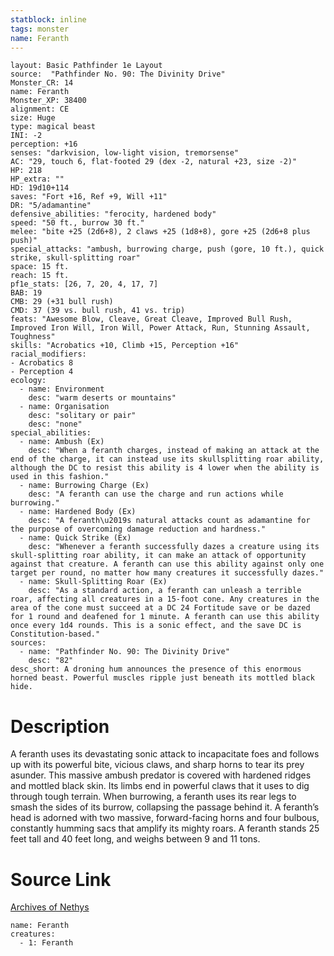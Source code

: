 ```yaml
---
statblock: inline
tags: monster
name: Feranth
---
```

```statblock
layout: Basic Pathfinder 1e Layout
source:  "Pathfinder No. 90: The Divinity Drive"
Monster_CR: 14
name: Feranth
Monster_XP: 38400
alignment: CE
size: Huge
type: magical beast
INI: -2
perception: +16
senses: "darkvision, low-light vision, tremorsense"
AC: "29, touch 6, flat-footed 29 (dex -2, natural +23, size -2)"
HP: 218
HP_extra: ""
HD: 19d10+114
saves: "Fort +16, Ref +9, Will +11"
DR: "5/adamantine"
defensive_abilities: "ferocity, hardened body"
speed: "50 ft., burrow 30 ft."
melee: "bite +25 (2d6+8), 2 claws +25 (1d8+8), gore +25 (2d6+8 plus push)"
special_attacks: "ambush, burrowing charge, push (gore, 10 ft.), quick strike, skull-splitting roar"
space: 15 ft.
reach: 15 ft.
pf1e_stats: [26, 7, 20, 4, 17, 7]
BAB: 19
CMB: 29 (+31 bull rush)
CMD: 37 (39 vs. bull rush, 41 vs. trip)
feats: "Awesome Blow, Cleave, Great Cleave, Improved Bull Rush, Improved Iron Will, Iron Will, Power Attack, Run, Stunning Assault, Toughness"
skills: "Acrobatics +10, Climb +15, Perception +16"
racial_modifiers:
- Acrobatics 8
- Perception 4
ecology:
  - name: Environment
    desc: "warm deserts or mountains"
  - name: Organisation
    desc: "solitary or pair"
    desc: "none"
special_abilities:
  - name: Ambush (Ex)
    desc: "When a feranth charges, instead of making an attack at the end of the charge, it can instead use its skullsplitting roar ability, although the DC to resist this ability is 4 lower when the ability is used in this fashion."
  - name: Burrowing Charge (Ex)
    desc: "A feranth can use the charge and run actions while burrowing."
  - name: Hardened Body (Ex)
    desc: "A feranth\u2019s natural attacks count as adamantine for the purpose of overcoming damage reduction and hardness."
  - name: Quick Strike (Ex)
    desc: "Whenever a feranth successfully dazes a creature using its skull-splitting roar ability, it can make an attack of opportunity against that creature. A feranth can use this ability against only one target per round, no matter how many creatures it successfully dazes."
  - name: Skull-Splitting Roar (Ex)
    desc: "As a standard action, a feranth can unleash a terrible roar, affecting all creatures in a 15-foot cone. Any creatures in the area of the cone must succeed at a DC 24 Fortitude save or be dazed for 1 round and deafened for 1 minute. A feranth can use this ability once every 1d4 rounds. This is a sonic effect, and the save DC is Constitution-based."
sources:
  - name: "Pathfinder No. 90: The Divinity Drive"
    desc: "82"
desc_short: A droning hum announces the presence of this enormous horned beast. Powerful muscles ripple just beneath its mottled black hide.
```
# Description
A feranth uses its devastating sonic attack to incapacitate foes and follows up with its powerful bite, vicious claws, and sharp horns to tear its prey asunder. This massive ambush predator is covered with hardened ridges and mottled black skin. Its limbs end in powerful claws that it uses to dig through tough terrain. When burrowing, a feranth uses its rear legs to smash the sides of its burrow, collapsing the passage behind it. A feranth’s head is adorned with two massive, forward-facing horns and four bulbous, constantly humming sacs that amplify its mighty roars. A feranth stands 25 feet tall and 40 feet long, and weighs between 9 and 11 tons.
# Source Link
[Archives of Nethys](https://aonprd.com/MonsterDisplay.aspx?ItemName=Feranth)
```encounter-table
name: Feranth
creatures:
  - 1: Feranth
```
